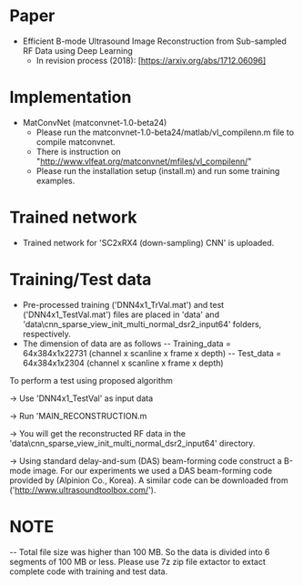 Paper
===============
* Efficient B-mode Ultrasound Image Reconstruction from Sub-sampled RF Data using Deep Learning
  * In revision process (2018): [https://arxiv.org/abs/1712.06096]

Implementation
===============
* MatConvNet (matconvnet-1.0-beta24)
  * Please run the matconvnet-1.0-beta24/matlab/vl_compilenn.m file to compile matconvnet.
  * There is instruction on "http://www.vlfeat.org/matconvnet/mfiles/vl_compilenn/"
  * Please run the installation setup (install.m) and run some training examples.
 
Trained network
===============
* Trained network for 'SC2xRX4 (down-sampling) CNN' is uploaded.

Training/Test data
===============
* Pre-processed training ('DNN4x1_TrVal.mat') and test ('DNN4x1_TestVal.mat') files are placed in 'data' and 'data\cnn_sparse_view_init_multi_normal_dsr2_input64' folders, respectively.
* The dimension of data are as follows
  -- Training_data  =  64x384x1x22731 (channel x scanline x frame x depth)
  -- Test_data      =  64x384x1x2304  (channel x scanline x frame x depth)
                        
To perform a test using proposed algorithm

-> Use 'DNN4x1_TestVal' as input data

-> Run 'MAIN_RECONSTRUCTION.m

-> You will get the reconstructed RF data in the 'data\cnn_sparse_view_init_multi_normal_dsr2_input64' directory.

-> Using standard delay-and-sum (DAS) beam-forming code construct a B-mode image. For our experiments we used a DAS beam-forming code provided by (Alpinion Co., Korea). A similar code can be downloaded from ('http://www.ultrasoundtoolbox.com/').

NOTE
========
-- Total file size was higher than 100 MB. So the data is divided into 6 segments of 100 MB or less. Please use 7z zip file extactor to extact complete code with training and test data.
